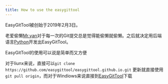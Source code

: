 ```yaml
---
title: How to use the easygittool
---
```

EasyGitTool被创始于2019年2月3日。

老爱偷懒[Mr.yan](https://github.com/mryan2005)对于每一次的Git提交总是觉得能偷懒就偷懒。之后就决定用后端语言[Python](https://www.python.org/)开发出EasyGitTool。

EasyGitTool的使用可以说是简单而又方便

对于liunx来说，直接可以```git clone https://github.com/easygittool/easygittool.github.io.git```
更新就直接使用```git pull origin```，而对于Windiows来说直接到[EasyGitTool](https://github.com/easygittool/EasyGitTool/releases)下载